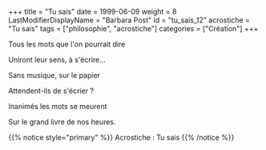 +++
title = "Tu sais"
date = 1999-06-09
weight = 8
LastModifierDisplayName = "Barbara Post"
id = "tu_sais_12"
acrostiche = "Tu sais"
tags = ["philosophie", "acrostiche"]
categories = ["Création"]
+++

Tous les mots que l'on pourrait dire

Uniront leur sens, à s'écrire...

Sans musique, sur le papier

Attendent-ils de s'écrier ?

Inanimés les mots se meurent

Sur le grand livre de nos heures.

{{% notice style="primary" %}}
Acrostiche : Tu sais
{{% /notice %}}
